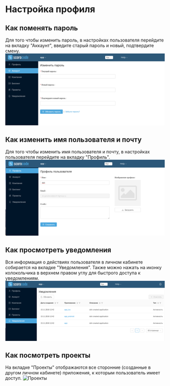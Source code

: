 # Настройка профиля
## Как поменять пароль
Для того чтобы изменить пароль, в настройках пользователя перейдите на вкладку "Аккаунт", введите старый пароль и новый, подтвердите смену.
![Смена пароля](../img/chngpswd.png)
## Как изменить имя пользователя и почту
Для того чтобы изменить имя пользователя и почту, в настройках пользователя перейдите на вкладку "Профиль".
![Смена имени пользователя](../img/chngusr.png)
## Как просмотреть уведомления
Вся информация о действиях пользователя в личном кабинете собирается на вкладке "Уведомления". Также можно нажать на иконку колокольчика в верхнем правом углу для быстрого доступа к уведомлениям.
![Уведомления](../img/notifications.png)
## Как посмотреть проекты
На вкладке "Проекты" отображаются все сторонние (созданные в другом личном кабинете) приложения, к которым пользователь имеет доступ.
![Проекты](../img/)